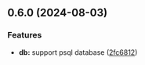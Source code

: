 ## 0.6.0 (2024-08-03)


### Features

* **db:** support psql database ([2fc6812](https://github.com/l4rm4nd/Django-Ultimate/commit/2fc6812fc4b804906c5be4c107697a462eec70a6))

